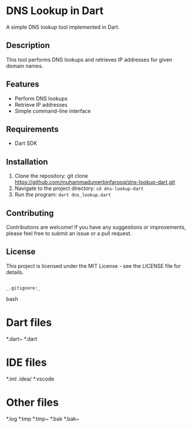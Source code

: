 # DNS Lookup in Dart
A simple DNS lookup tool implemented in Dart.

## Description
This tool performs DNS lookups and retrieves IP addresses for given domain names.

## Features
- Perform DNS lookups
- Retrieve IP addresses
- Simple command-line interface

## Requirements
- Dart SDK

## Installation
1. Clone the repository: git clone https://github.com/muhammadumerbinfarooq/dns-lookup-dart.git
2. Navigate to the project directory: `cd dns-lookup-dart`
3. Run the program: `dart dns_lookup.dart`

## Contributing
Contributions are welcome! If you have any suggestions or improvements, please feel free to submit an issue or a pull request.

## License
This project is licensed under the MIT License - see the LICENSE file for details.
```

_.gitignore:_

```
bash
# Dart files
*.dart~ 
*.dart 

# IDE files
*.iml 
.idea/ 
*.vscode 

# Other files
*.log 
*.tmp 
*.tmp~ 
*.bak 
*.bak~
```
